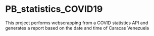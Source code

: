 # PB_statistics_COVID19
This project performs webscrapping from a COVID statistics API and generates a report based on the date and time of Caracas Venezuela

